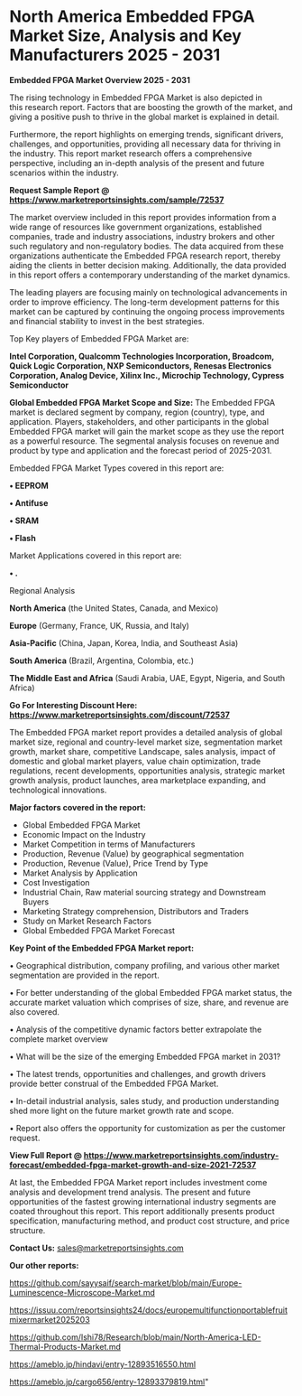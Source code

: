 # North America Embedded FPGA Market Size, Analysis and Key Manufacturers 2025 - 2031

<Strong> Embedded FPGA Market Overview 2025 - 2031</strong>

The rising technology in Embedded FPGA Market is also depicted in this research report. Factors that are boosting the growth of the market, and giving a positive push to thrive in the global market is explained in detail.

Furthermore, the report highlights on emerging trends, significant drivers, challenges, and opportunities, providing all necessary data for thriving in the industry. This report market research offers a comprehensive perspective, including an in-depth analysis of the present and future scenarios within the industry.

<strong>Request Sample Report @ <a href=https://www.marketreportsinsights.com/sample/72537>https://www.marketreportsinsights.com/sample/72537</a></strong>

The market overview included in this report provides information from a wide range of resources like government organizations, established companies, trade and industry associations, industry brokers and other such regulatory and non-regulatory bodies. The data acquired from these organizations authenticate the Embedded FPGA research report, thereby aiding the clients in better decision making. Additionally, the data provided in this report offers a contemporary understanding of the market dynamics.

The leading players are focusing mainly on technological advancements in order to improve efficiency. The long-term development patterns for this market can be captured by continuing the ongoing process improvements and financial stability to invest in the best strategies.

Top Key players of Embedded FPGA Market are:

<strong>Intel Corporation, Qualcomm Technologies Incorporation, Broadcom, Quick Logic Corporation, NXP Semiconductors, Renesas Electronics Corporation, Analog Device, Xilinx Inc., Microchip Technology, Cypress Semiconductor</strong>

<strong><b>Global Embedded FPGA Market Scope and Size:</b></strong>
The Embedded FPGA market is declared segment by company, region (country), type, and application. Players, stakeholders, and other participants in the global Embedded FPGA market will gain the market scope as they use the report as a powerful resource. The segmental analysis focuses on revenue and product by type and application and the forecast period of 2025-2031.

Embedded FPGA Market Types covered in this report are:

<strong>• EEPROM

• Antifuse

• SRAM

• Flash</strong>

Market Applications covered in this report are:

<strong>• .</strong> 

Regional Analysis

<strong>North America</strong> (the United States, Canada, and Mexico)

<strong>Europe</strong> (Germany, France, UK, Russia, and Italy)

<strong>Asia-Pacific</strong> (China, Japan, Korea, India, and Southeast Asia)

<strong>South America</strong> (Brazil, Argentina, Colombia, etc.)

<strong>The Middle East and Africa</strong> (Saudi Arabia, UAE, Egypt, Nigeria, and South Africa)

<strong>Go For Interesting Discount Here: <a href=https://www.marketreportsinsights.com/discount/72537>https://www.marketreportsinsights.com/discount/72537</a></strong>

The Embedded FPGA market report provides a detailed analysis of global market size, regional and country-level market size, segmentation market growth, market share, competitive Landscape, sales analysis, impact of domestic and global market players, value chain optimization, trade regulations, recent developments, opportunities analysis, strategic market growth analysis, product launches, area marketplace expanding, and technological innovations.

<strong><b>Major factors covered in the report:</b></strong>
<ul>
  <li>Global Embedded FPGA Market </li>
  <li>Economic Impact on the Industry</li>
  <li>Market Competition in terms of Manufacturers</li>
  <li>Production, Revenue (Value) by geographical segmentation</li>
  <li>Production, Revenue (Value), Price Trend by Type</li>
  <li>Market Analysis by Application</li>
  <li>Cost Investigation</li>
  <li>Industrial Chain, Raw material sourcing strategy and Downstream Buyers</li>
  <li>Marketing Strategy comprehension, Distributors and Traders</li>
  <li>Study on Market Research Factors</li>
  <li>Global Embedded FPGA Market Forecast</li>
</ul>

<strong><b>Key Point of the Embedded FPGA Market report:</b></strong>

• Geographical distribution, company profiling, and various other market segmentation are provided in the report.

• For better understanding of the global Embedded FPGA market status, the accurate market valuation which comprises of size, share, and revenue are also covered.

• Analysis of the competitive dynamic factors better extrapolate the complete market overview

• What will be the size of the emerging Embedded FPGA market in 2031?

• The latest trends, opportunities and challenges, and growth drivers provide better construal of the Embedded FPGA Market.

• In-detail industrial analysis, sales study, and production understanding shed more light on the future market growth rate and scope.

• Report also offers the opportunity for customization as per the customer request.

<strong><b>View Full Report @ <a href=https://www.marketreportsinsights.com/industry-forecast/embedded-fpga-market-growth-and-size-2021-72537>https://www.marketreportsinsights.com/industry-forecast/embedded-fpga-market-growth-and-size-2021-72537</a></b></strong>


At last, the Embedded FPGA Market report includes investment come analysis and development trend analysis. The present and future opportunities of the fastest growing international industry segments are coated throughout this report. This report additionally presents product specification, manufacturing method, and product cost structure, and price structure.

<strong>Contact Us:</strong>
sales@marketreportsinsights.com

<strong>Our other reports:</strong>

<a href=https://github.com/sayysaif/search-market/blob/main/Europe-Luminescence-Microscope-Market.md>https://github.com/sayysaif/search-market/blob/main/Europe-Luminescence-Microscope-Market.md</a>

<a href=https://issuu.com/reportsinsights24/docs/europemultifunctionportablefruitmixermarket2025203>https://issuu.com/reportsinsights24/docs/europemultifunctionportablefruitmixermarket2025203</a>

<a href=https://github.com/Ishi78/Research/blob/main/North-America-LED-Thermal-Products-Market.md>https://github.com/Ishi78/Research/blob/main/North-America-LED-Thermal-Products-Market.md</a>

<a href=https://ameblo.jp/hindavi/entry-12893516550.html>https://ameblo.jp/hindavi/entry-12893516550.html</a>

<a href=https://ameblo.jp/cargo656/entry-12893379819.html>https://ameblo.jp/cargo656/entry-12893379819.html</a>"
